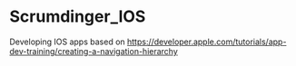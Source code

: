 # Scrumdinger_IOS
Developing IOS apps based on https://developer.apple.com/tutorials/app-dev-training/creating-a-navigation-hierarchy
